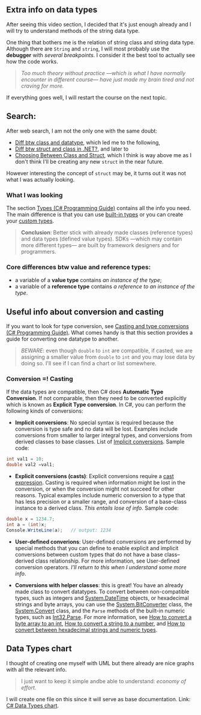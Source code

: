 ## Extra info on data types

After seeing this video section, I decided that it's just enough already and I will try to understand methods of the string data type.


One thing that bothers me is the relation of string class and string data type. Although there are `String` and `string`, I will most probably use the **debugger** with *several breakpoints*. I consider it the best tool to actually see how the code works. 

> *Too much theory without practice —which is what I have normally encounter in different course— have just made my brain tired and not craving for more.*

If everything goes well, I will restart the course on the next topic.


## Search:
After web search, I am not the only one with the same doubt:

- [Diff btw class and datatype](https://stackoverflow.com/questions/5164005/what-is-the-difference-between-a-class-and-a-datatype#:~:text=A%20data%20type%20can%20be%20described%20as%20being%20either%3A&text=Reference%20Types%20(C%23%20Reference)%2C,references%20to%20the%20actual%20data.&text=Classes%20are%20Reference%20Types.,within%20its%20own%20memory%20allocation.), which led me to the following,
- [Diff btw struct and class in .NET?](https://stackoverflow.com/questions/13049/whats-the-difference-between-struct-and-class-in-net), and later to
- [Choosing Between Class and Struct](https://docs.microsoft.com/en-us/dotnet/standard/design-guidelines/choosing-between-class-and-struct), which I think is way above me as I don't think I'll be creating any new `struct` in the near future.

However interesting the concept of `struct` may be, it turns out it was not what I was actually looking.

### What I was looking
The section [Types (C# Programming Guide)](https://docs.microsoft.com/en-us/dotnet/csharp/programming-guide/types/) contains all the info you need.
The main difference is that you can use [built-in types](https://docs.microsoft.com/en-us/dotnet/csharp/programming-guide/types/#built-in-types) or you can create your [custom types](https://docs.microsoft.com/en-us/dotnet/csharp/programming-guide/types/#custom-types).

> **Conclusion**:
Better stick with already made classes (reference types) and data types (defined value types). SDKs —which may contain more different types— are built by framework designers and for programmers.

### Core differences btw value and reference types:
- a variable of a **value type** contains *an instance of the type*;
- a variable of a **reference type** contains *a reference to an instance of the type*.

## Useful info about conversion and casting
If you want to look for type conversion, see [Casting and type conversions (C# Programming Guide)](https://docs.microsoft.com/en-us/dotnet/csharp/programming-guide/types/casting-and-type-conversions). What comes handy is that this section provides a guide for converting one datatype to another. 
> *BEWARE*: even though `double` to `int` are compatible, if casted, we are assigning a smaller value from `double` to `int` and you may lose data by doing so. I'll see if I can find a chart or list somewhere.

### **Conversion =! Casting**
 If the data types are compatible, then C# does **Automatic Type Conversion**. If not comparable, then they need to be converted explicitly which is known as **Explicit Type conversion**.
In C#, you can perform the following kinds of conversions:

- **Implicit conversions**: No special syntax is required because the conversion is type safe and no data will be lost. Examples include conversions from smaller to larger integral types, and conversions from derived classes to base classes. List of [Implicit conversions](https://docs.microsoft.com/en-us/dotnet/csharp/language-reference/language-specification/conversions#implicit-conversions). Sample code: 
```cs
int val1 = 10;  
double val2 =val1;
```

- **Explicit conversions (casts)**: Explicit conversions require a [cast expression](https://docs.microsoft.com/en-us/dotnet/csharp/language-reference/operators/type-testing-and-cast#cast-expression). Casting is required when information might be lost in the conversion, or when the conversion might not succeed for other reasons. Typical examples include numeric conversion to a type that has less precision or a smaller range, and conversion of a base-class instance to a derived class. *This entails lose of info*.  Sample code:
```cs
double x = 1234.7;
int a = (int)x;
Console.WriteLine(a);   // output: 1234
```

- **User-defined converions**: User-defined conversions are performed by special methods that you can define to enable explicit and implicit conversions between custom types that do not have a base class–derived class relationship. For more information, see User-defined conversion operators.
*I'll return to this when I understand some more info*.

- **Conversions with helper classes**: this is great! You have an already made class to convert datatypes. To convert between non-compatible types, such as integers and [System.DateTime](https://docs.microsoft.com/en-us/dotnet/api/system.datetime?view=netcore-3.1) objects, or hexadecimal strings and byte arrays, you can use the [System.BitConverter](https://docs.microsoft.com/en-us/dotnet/api/system.bitconverter?view=netcore-3.1) class, the [System.Convert](https://docs.microsoft.com/en-us/dotnet/api/system.convert?view=netcore-3.1) class, and the `Parse` methods of the built-in numeric types, such as [Int32.Parse](https://docs.microsoft.com/en-us/dotnet/api/system.int32.parse?view=netcore-3.1). For more information, see [How to convert a byte array to an int](https://docs.microsoft.com/en-us/dotnet/csharp/programming-guide/types/how-to-convert-a-byte-array-to-an-int), [How to convert a string to a number](https://docs.microsoft.com/en-us/dotnet/csharp/programming-guide/types/how-to-convert-a-string-to-a-number), and [How to convert between hexadecimal strings and numeric types](https://docs.microsoft.com/en-us/dotnet/csharp/programming-guide/types/how-to-convert-between-hexadecimal-strings-and-numeric-types).


## Data Types chart

I thought of creating one myself with UML but there already are nice graphs with all the relevant info.
> I just want to keep it simple andbe able to understand: *economy of effort*.

I will create one file on this since it will serve as base documentation. Link: [C# Data Types chart](4.DataTypes_chart_CSharp.MD).


